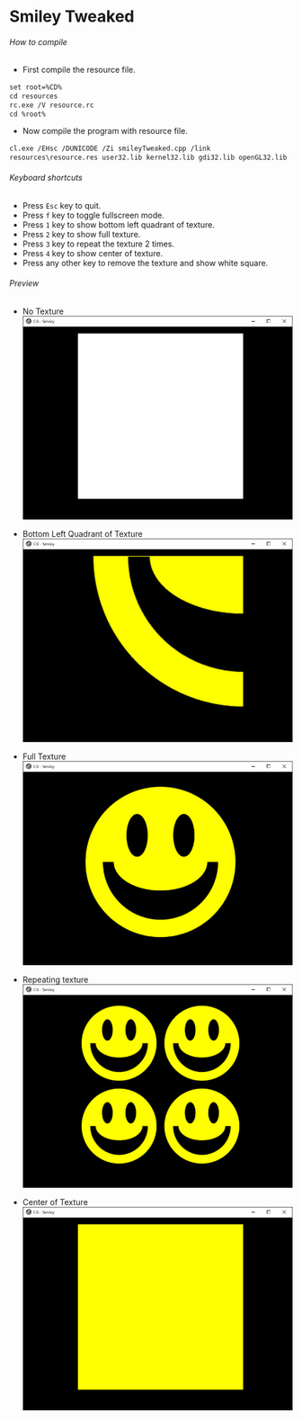 Smiley Tweaked
==============

###### How to compile

- First compile the resource file.

```
set root=%CD%
cd resources
rc.exe /V resource.rc
cd %root%
```

- Now compile the program with resource file.

```
cl.exe /EHsc /DUNICODE /Zi smileyTweaked.cpp /link resources\resource.res user32.lib kernel32.lib gdi32.lib openGL32.lib
```

###### Keyboard shortcuts
- Press ```Esc``` key to quit.
- Press ```f``` key to toggle fullscreen mode.
- Press ```1``` key to show bottom left quadrant of texture.
- Press ```2``` key to show full texture.
- Press ```3``` key to repeat the texture 2 times.
- Press ```4``` key to show center of texture.
- Press any other key to remove the texture and show white square.

###### Preview

- No Texture
![whiteSquare][whiteSquare-image]

- Bottom Left Quadrant of Texture
![bottomLeftQuadrant][bottomLeftQuadrant-image]

- Full Texture
![fullTexture][fullTexture-image]

- Repeating texture
![repeatTexture][repeatTexture-image]

- Center of Texture
![centerOfTexture][centerOfTexture-image]

<!-- Image declaration -->

[whiteSquare-image]: ./preview/whiteSquare.png "White Square"
[bottomLeftQuadrant-image]: ./preview/bottomLeftQuadrant.png "Bottom Left Quadrant"
[fullTexture-image]: ./preview/fullTexture.png "Full Texture"
[repeatTexture-image]: ./preview/repeatTexture.png "Repeat Texture"
[centerOfTexture-image]: ./preview/centerOfTexture.png "Center Of Texture"
